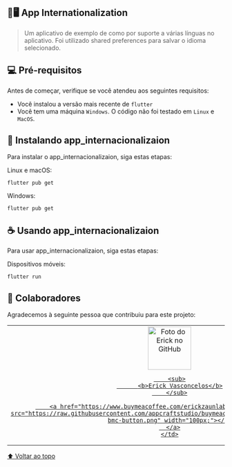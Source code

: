 <div id="inicio"></div>

## 📱🖥 App Internationalization

<!-- <img src="https://i.imgur.com/Ckdwrj6.jpg" height="300em"> <img src="https://i.imgur.com/xBnZRED.jpg" height="300em"> <img src="https://i.imgur.com/76yGx6o.jpg" height="300em"> -->

> Um aplicativo de exemplo de como por suporte a várias línguas no aplicativo. Foi utilizado shared preferences para salvar o idioma selecionado.

## 💻 Pré-requisitos

Antes de começar, verifique se você atendeu aos seguintes requisitos:
* Você instalou a versão mais recente de `flutter`
* Você tem uma máquina `Windows`. O código não foi testado em `Linux` e `MacOS`.

## 🚀 Instalando app_internacionalizaion

Para instalar o app_internacionalizaion, siga estas etapas:

Linux e macOS:
```
flutter pub get
```

Windows:
```
flutter pub get
```

## ☕ Usando app_internacionalizaion

Para usar app_internacionalizaion, siga estas etapas:

Dispositivos móveis:
```
flutter run
```


## 🤝 Colaboradores

Agradecemos à seguinte pessoa que contribuiu para este projeto:

<table>
  <tr>
    <td align="center">
      <a href="#">
        <img src="https://avatars3.githubusercontent.com/u/31936044" width="100px;" alt="Foto do Erick no GitHub"/>

        <sub>
          <b>Erick Vasconcelos</b>
        </sub>

        <a href="https://www.buymeacoffee.com/erickzaunlab" target="_blank"><img src="https://raw.githubusercontent.com/appcraftstudio/buymeacoffee/master/Images/snapshot-bmc-button.png" width="100px;"></a>
      </a>
    </td>
  </tr>
</table>

[⬆ Voltar ao topo](#-me-lembre)